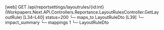 [web] GET /api/reportsettings/layoutrules/{id:int}  (Workpapers.Next.API.Controllers.Reportance.LayoutRulesController.GetLayoutRule)  [L34–L40] status=200
  └─ maps_to LayoutRuleDto [L39]
  └─ impact_summary
    └─ mappings 1
      └─ LayoutRuleDto

